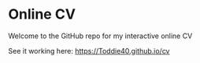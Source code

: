 # Online CV

Welcome to the GitHub repo for my interactive online CV

See it working here: https://Toddie40.github.io/cv